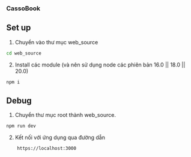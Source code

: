 ### CassoBook

## Set up
1. Chuyển vào thư mục web_source
```cmd
cd web_source
```
2. Install các module (và nên sử dụng node các phiên bản 16.0 || 18.0 || 20.0)
```cmd
npm i 
```
## Debug
1. Chuyển thư mục root thành web_source. 
```bash
npm run dev
```
2. Kết nối với ứng dụng qua đường dẫn
```url
	https://localhost:3000
```
